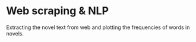 # Web scraping & NLP
Extracting the novel text from web and plotting the frequencies of words in novels.
